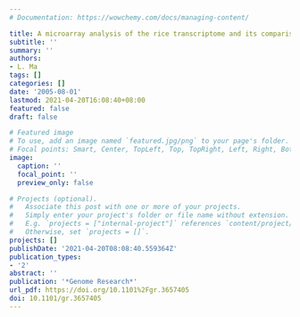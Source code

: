 ```yaml
---
# Documentation: https://wowchemy.com/docs/managing-content/

title: A microarray analysis of the rice transcriptome and its comparison to Arabidopsis
subtitle: ''
summary: ''
authors:
- L. Ma
tags: []
categories: []
date: '2005-08-01'
lastmod: 2021-04-20T16:08:40+08:00
featured: false
draft: false

# Featured image
# To use, add an image named `featured.jpg/png` to your page's folder.
# Focal points: Smart, Center, TopLeft, Top, TopRight, Left, Right, BottomLeft, Bottom, BottomRight.
image:
  caption: ''
  focal_point: ''
  preview_only: false

# Projects (optional).
#   Associate this post with one or more of your projects.
#   Simply enter your project's folder or file name without extension.
#   E.g. `projects = ["internal-project"]` references `content/project/deep-learning/index.md`.
#   Otherwise, set `projects = []`.
projects: []
publishDate: '2021-04-20T08:08:40.559364Z'
publication_types:
- '2'
abstract: ''
publication: '*Genome Research*'
url_pdf: https://doi.org/10.1101%2Fgr.3657405
doi: 10.1101/gr.3657405
---
```


